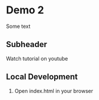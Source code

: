 # Demo 2

Some text

## Subheader
Watch tutorial on youtube

## Local Development

1. Open index.html in your browser